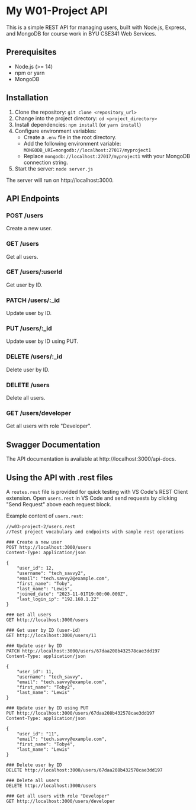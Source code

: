 # My W01-Project API

This is a simple REST API for managing users, built with Node.js, Express, and MongoDB for course work in BYU CSE341 Web Services.

## Prerequisites

- Node.js (>= 14)
- npm or yarn
- MongoDB

## Installation

1. Clone the repository: `git clone <repository_url>`
2. Change into the project directory: `cd <project_directory>`
3. Install dependencies: `npm install` (or `yarn install`)
4. Configure environment variables:
   - Create a `.env` file in the root directory.
   - Add the following environment variable: `MONGODB_URI=mongodb://localhost:27017/myproject1`
   - Replace `mongodb://localhost:27017/myproject1` with your MongoDB connection string.
5. Start the server: `node server.js`

The server will run on http://localhost:3000.

## API Endpoints

### POST /users

Create a new user.

### GET /users

Get all users.

### GET /users/:userId

Get user by ID.

### PATCH /users/:_id

Update user by ID.

### PUT /users/:_id

Update user by ID using PUT.

### DELETE /users/:_id

Delete user by ID.

### DELETE /users

Delete all users.

### GET /users/developer

Get all users with role "Developer".

## Swagger Documentation

The API documentation is available at http://localhost:3000/api-docs.

## Using the API with .rest files

A `routes.rest` file is provided for quick testing with VS Code's REST Client extension. Open `users.rest` in VS Code and send requests by clicking "Send Request" above each request block.

Example content of `users.rest`:

```
//w03-project-2/users.rest
//Test project vocabulary and endpoints with sample rest operations

### Create a new user
POST http://localhost:3000/users
Content-Type: application/json

{
    "user_id": 12,
    "username": "tech_savvy2",
    "email": "tech.savvy2@example.com",
    "first_name": "Toby",
    "last_name": "Lewis",
    "joined_date": "2023-11-01T19:00:00.000Z",
    "last_login_ip": "192.168.1.22"
}

### Get all users
GET http://localhost:3000/users

### Get user by ID (user-id)
GET http://localhost:3000/users/11

### Update user by ID
PATCH http://localhost:3000/users/67daa208b432578cae3dd197
Content-Type: application/json

{
    "user_id": 11,
    "username": "tech_savvy",
    "email": "tech.savvy@example.com",
    "first_name": "Toby2",
    "last_name": "Lewis"
}

### Update user by ID using PUT
PUT http://localhost:3000/users/67daa208b432578cae3dd197
Content-Type: application/json

{
    "user_id": "11",
    "email": "tech.savvy@example.com",
    "first_name": "Toby4",
    "last_name": "Lewis"
}

### Delete user by ID
DELETE http://localhost:3000/users/67daa208b432578cae3dd197

### Delete all users
DELETE http://localhost:3000/users

### Get all users with role "Developer"
GET http://localhost:3000/users/developer
```


